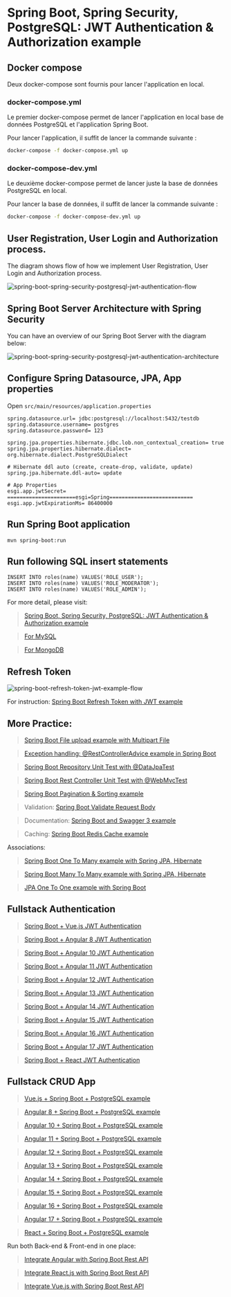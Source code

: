 # Spring Boot, Spring Security, PostgreSQL: JWT Authentication & Authorization example

## Docker compose

Deux docker-compose sont fournis pour lancer l'application en local.

### docker-compose.yml

Le premier docker-compose permet de lancer l'application en local base de données PostgreSQL et l'application Spring Boot.

Pour lancer l'application, il suffit de lancer la commande suivante :

```bash
docker-compose -f docker-compose.yml up
```

### docker-compose-dev.yml

Le deuxième docker-compose permet de lancer juste la base de données PostgreSQL en local.

Pour lancer la base de données, il suffit de lancer la commande suivante :

```bash
docker-compose -f docker-compose-dev.yml up
```

## User Registration, User Login and Authorization process.
The diagram shows flow of how we implement User Registration, User Login and Authorization process.

![spring-boot-spring-security-postgresql-jwt-authentication-flow](spring-boot-spring-security-postgresql-jwt-authentication-flow.png)

## Spring Boot Server Architecture with Spring Security
You can have an overview of our Spring Boot Server with the diagram below:

![spring-boot-spring-security-postgresql-jwt-authentication-architecture](spring-boot-spring-security-postgresql-jwt-authentication-architecture.png)

## Configure Spring Datasource, JPA, App properties
Open `src/main/resources/application.properties`

```
spring.datasource.url= jdbc:postgresql://localhost:5432/testdb
spring.datasource.username= postgres
spring.datasource.password= 123

spring.jpa.properties.hibernate.jdbc.lob.non_contextual_creation= true
spring.jpa.properties.hibernate.dialect= org.hibernate.dialect.PostgreSQLDialect

# Hibernate ddl auto (create, create-drop, validate, update)
spring.jpa.hibernate.ddl-auto= update

# App Properties
esgi.app.jwtSecret= ======================esgi=Spring===========================
esgi.app.jwtExpirationMs= 86400000
```

## Run Spring Boot application
```
mvn spring-boot:run
```

## Run following SQL insert statements
```
INSERT INTO roles(name) VALUES('ROLE_USER');
INSERT INTO roles(name) VALUES('ROLE_MODERATOR');
INSERT INTO roles(name) VALUES('ROLE_ADMIN');
```

For more detail, please visit:
> [Spring Boot, Spring Security, PostgreSQL: JWT Authentication & Authorization example](https://esgi.com/spring-boot-security-postgresql-jwt-authentication/)

> [For MySQL](https://esgi.com/spring-boot-jwt-authentication/)

> [For MongoDB](https://esgi.com/spring-boot-jwt-auth-mongodb/)

## Refresh Token

![spring-boot-refresh-token-jwt-example-flow](spring-boot-refresh-token-jwt-example-flow.png)

For instruction: [Spring Boot Refresh Token with JWT example](https://esgi.com/spring-boot-refresh-token-jwt/)

## More Practice:
> [Spring Boot File upload example with Multipart File](https://esgi.com/spring-boot-file-upload/)

> [Exception handling: @RestControllerAdvice example in Spring Boot](https://esgi.com/spring-boot-restcontrolleradvice/)

> [Spring Boot Repository Unit Test with @DataJpaTest](https://esgi.com/spring-boot-unit-test-jpa-repo-datajpatest/)

> [Spring Boot Rest Controller Unit Test with @WebMvcTest](https://www.esgi.com/spring-boot-webmvctest/)

> [Spring Boot Pagination & Sorting example](https://www.esgi.com/spring-boot-pagination-sorting-example/)

> Validation: [Spring Boot Validate Request Body](https://www.esgi.com/spring-boot-validate-request-body/)

> Documentation: [Spring Boot and Swagger 3 example](https://www.esgi.com/spring-boot-swagger-3/)

> Caching: [Spring Boot Redis Cache example](https://www.esgi.com/spring-boot-redis-cache-example/)

Associations:
> [Spring Boot One To Many example with Spring JPA, Hibernate](https://www.esgi.com/jpa-one-to-many/)

> [Spring Boot Many To Many example with Spring JPA, Hibernate](https://www.esgi.com/jpa-many-to-many/)

> [JPA One To One example with Spring Boot](https://www.esgi.com/jpa-one-to-one/)

## Fullstack Authentication

> [Spring Boot + Vue.js JWT Authentication](https://esgi.com/spring-boot-vue-js-authentication-jwt-spring-security/)

> [Spring Boot + Angular 8 JWT Authentication](https://esgi.com/angular-spring-boot-jwt-auth/)

> [Spring Boot + Angular 10 JWT Authentication](https://esgi.com/angular-10-spring-boot-jwt-auth/)

> [Spring Boot + Angular 11 JWT Authentication](https://esgi.com/angular-11-spring-boot-jwt-auth/)

> [Spring Boot + Angular 12 JWT Authentication](https://www.esgi.com/angular-12-spring-boot-jwt-auth/)

> [Spring Boot + Angular 13 JWT Authentication](https://www.esgi.com/angular-13-spring-boot-jwt-auth/)

> [Spring Boot + Angular 14 JWT Authentication](https://www.esgi.com/angular-14-spring-boot-jwt-auth/)

> [Spring Boot + Angular 15 JWT Authentication](https://www.esgi.com/angular-15-spring-boot-jwt-auth/)

> [Spring Boot + Angular 16 JWT Authentication](https://www.esgi.com/angular-16-spring-boot-jwt-auth/)

> [Spring Boot + Angular 17 JWT Authentication](https://www.esgi.com/angular-17-spring-boot-jwt-auth/)

> [Spring Boot + React JWT Authentication](https://esgi.com/spring-boot-react-jwt-auth/)

## Fullstack CRUD App

> [Vue.js + Spring Boot + PostgreSQL example](https://www.esgi.com/spring-boot-vue-js-postgresql/)

> [Angular 8 + Spring Boot + PostgreSQL example](https://esgi.com/angular-spring-boot-postgresql/)

> [Angular 10 + Spring Boot + PostgreSQL example](https://esgi.com/angular-10-spring-boot-postgresql/)

> [Angular 11 + Spring Boot + PostgreSQL example](https://esgi.com/angular-11-spring-boot-postgresql/)

> [Angular 12 + Spring Boot + PostgreSQL example](https://www.esgi.com/angular-12-spring-boot-postgresql/)

> [Angular 13 + Spring Boot + PostgreSQL example](https://www.esgi.com/spring-boot-angular-13-postgresql/)

> [Angular 14 + Spring Boot + PostgreSQL example](https://www.esgi.com/spring-boot-angular-14-postgresql/)

> [Angular 15 + Spring Boot + PostgreSQL example](https://www.esgi.com/spring-boot-angular-15-postgresql/)

> [Angular 16 + Spring Boot + PostgreSQL example](https://www.esgi.com/spring-boot-angular-16-postgresql/)

> [Angular 17 + Spring Boot + PostgreSQL example](https://www.esgi.com/spring-boot-angular-17-postgresql/)

> [React + Spring Boot + PostgreSQL example](https://esgi.com/spring-boot-react-postgresql/)

Run both Back-end & Front-end in one place:
> [Integrate Angular with Spring Boot Rest API](https://esgi.com/integrate-angular-spring-boot/)

> [Integrate React.js with Spring Boot Rest API](https://esgi.com/integrate-reactjs-spring-boot/)

> [Integrate Vue.js with Spring Boot Rest API](https://esgi.com/integrate-vue-spring-boot/)
